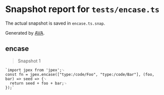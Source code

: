 # Snapshot report for `tests/encase.ts`

The actual snapshot is saved in `encase.ts.snap`.

Generated by [AVA](https://avajs.dev).

## encase

> Snapshot 1

    `import jpex from 'jpex';␊
    const fn = jpex.encase(["type:/code/Foo", "type:/code/Bar"], (foo, bar) => seed => {␊
      return seed + foo + bar;␊
    });`
